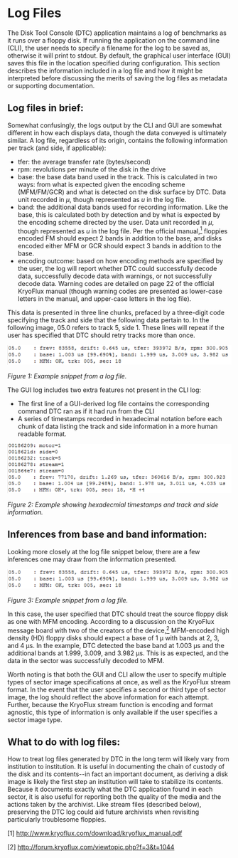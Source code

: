 # Log Files

The Disk Tool Console (DTC) application maintains a log of benchmarks as it runs over a floppy disk. If running the application on the command line (CLI), the user needs to specify a filename for the log to be saved as, otherwise it will print to stdout. By default, the graphical user interface (GUI) saves this file in the location specified during configuration. This section describes the information included in a log file and how it might be interpreted before discussing the merits of saving the log files as metadata or supporting documentation. 

## Log files in brief:

Somewhat confusingly, the logs output by the CLI and GUI are somewhat different in how each displays data, though the data conveyed is ultimately similar. A log file, regardless of its origin, contains the following information per track (and side, if applicable):

* tfer: the average transfer rate (bytes/second)
* rpm: revolutions per minute of the disk in the drive
* base: the base data band used in the track. This is calculated in two ways: from what is expected given the encoding scheme (MFM/FM/GCR) and what is detected on the disk surface by DTC. Data unit recorded in *μ*, though represented as *u* in the log file.
* band: the additional data bands used for recording information. Like the base, this is calculated both by detection and by what is expected by the encoding scheme directed by the user. Data unit recorded in *μ*, though represented as *u* in the log file. Per the official manual,<a href="#anchor1"><sup>1</sup></a> floppies encoded FM should expect 2 bands in addition to the base, and disks encoded either MFM or GCR should expect 3 bands in addition to the base. 
* encoding outcome: based on how encoding methods are specified by the user, the log will report whether DTC could successfully decode data, successfully decode data with warnings, or not successfully decode data. Warning codes are detailed on page 22 of the official KryoFlux manual (though warning codes are presented as lower-case letters in the manual, and upper-case letters in the log file).

This data is presented in three line chunks, prefaced by a three-digit code specifying the track and side that the following data pertain to. In the following image, 05.0 refers to track 5, side 1. These lines will repeat if the user has specified that DTC should retry tracks more than once.
  
![Figure 1: Example snippet from a log file.](images/log-files-figure01.png "Figure 1: Example snippet from a log file.")

*Figure 1: Example snippet from a log file.*

The GUI log includes two extra features not present in the CLI log:

* The first line of a GUI-derived log file contains the corresponding command DTC ran as if it had run from the CLI
* A series of timestamps recorded in hexadecimal notation before each chunk of data listing the track and side information in a more human readable format.

![Figure 2: Example showing hexadecmial timestamps and track and side information.](images/log-files-figure02.png "Figure 2: Example showing hexadecmial timestamps and track and side information.")

*Figure 2: Example showing hexadecmial timestamps and track and side information.*


## Inferences from base and band information:

Looking more closely at the log file snippet below, there are a few inferences one may draw from the information presented.

![Figure 3: Example snippet from a log file.](images/log-files-figure03.png "Figure 3: Example snippet from a log file.")

*Figure 3: Example snippet from a log file.*

In this case, the user specified that DTC should treat the source floppy disk as one with MFM encoding. According to a discussion on the KryoFlux message board with two of the creators of the device,<a href="#anchor2"><sup>2</sup></a> MFM-encoded high density (HD) floppy disks should expect a base of 1 μ with bands at 2, 3, and 4 μs. In the example, DTC detected the base band at 1.003 μs and the additional bands at 1.999, 3.009, and 3.982 μs. This is as expected, and the data in the sector was successfully decoded to MFM.

Worth noting is that both the GUI and CLI allow the user to specify multiple types of sector image specifications at once, as well as the KryoFlux stream format. In the event that the user specifies a second or third type of sector image, the log should reflect the above information for each attempt. Further, because the KryoFlux stream function is encoding and format agnostic, this type of information is only available if the user specifies a sector image type.

## What to do with log files:

How to treat log files generated by DTC in the long term will likely vary from institution to institution. It is useful in documenting the chain of custody of the disk and its contents--in fact an important document, as deriving a disk image is likely the first step an institution will take to stabilize its contents. Because it documents exactly what the DTC application found in each sector, it is also useful for reporting both the quality of the media and the actions taken by the archivist. Like stream files (described below), preserving the DTC log could aid future archivists when revisiting particularly troublesome floppies.
  
<a name="anchor1">[1]</a> http://www.kryoflux.com/download/kryoflux_manual.pdf

<a name="anchor2">[2]</a> http://forum.kryoflux.com/viewtopic.php?f=3&t=1044
